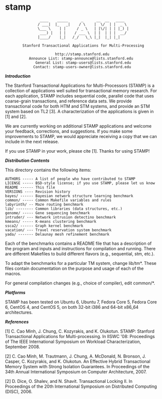 stamp
=====

                    ____    _____      _      __  __   ____
                   / ___|  |_   _|    / \    |  \/  | |  _ \
                   \___ \    | |     / _ \   | |\/| | | |_) |
                    ___) |   | |    / ___ \  | |  | | |  __/
                   |____/    |_|   /_/   \_\ |_|  |_| |_|

            Stanford Transactional Applications for Multi-Processing

                           http://stamp.stanford.edu
               Announce List: stamp-announce@lists.stanford.edu
                  General List: stamp-users@lists.stanford.edu
                 Contact: stamp-users-owner@lists.stanford.edu


___Introduction___

The Stanford Transactional Applications for Multi-Processors (STAMP) is a
collection of applications well suited for transactional memory research. For
each application, STAMP includes sequential code, parallel code that uses
coarse-grain transactions, and reference data sets. We provide transactional
code for both HTM and STM systems, and provide an STM system based on TL2 [3]. A
characterization of the applications is given in [1] and [2].

We are currently working on additional STAMP applications and welcome your
feedback, corrections, and suggestions. If you make some improvements to STAMP,
we would appreciate receiving a copy that we can include in the next release.

If you use STAMP in your work, please cite [1]. Thanks for using STAMP!


___Distribution Contents___

This directory contains the following items:

    AUTHORS ----- A list of people who have contributed to STAMP
    LICENSE ----- BSD-style license; if you use STAMP, please let us know
    README ------ This file
    VERSIONS ---- Revision history
    bayes/ ------ Bayesian network structure learning benchmark
    common/ ----- Common Makefile variables and rules
    labyrinth/ -- Maze routing benchmark
    lib/ -------- Common libraries (data structures, etc.)
    genome/ ----- Gene sequencing benchmark
    intruder/ --- Network intrusion detectino benchmark
    kmeans/ ----- K-means clustering benchmark
    ssca2/ ------ Graph kernel benchmark
    vacation/ --- Travel reservation system benchmark
    yada/ ------- Delaunay mesh refinement benchmark

Each of the benchmarks contains a README file that has a description of the
program and inputs and instructions for compilation and running. There are
different Makefiles to build different flavors (e.g., sequential, stm, etc.).

To adapt the benchmarks for a particular TM system, change lib/tm*. These files
contain documentation on the purpose and usage of each of the macros.

For general compilation changes (e.g., choice of compiler), edit common/*.


___Platforms___

STAMP has been tested on Ubuntu 6, Ubuntu 7, Fedora Core 5, Fedora Core 6,
CentOS 4, and CentOS 5, on both 32-bit i386 and 64-bit x86_64 architectures.


___References___

[1] C. Cao Minh, J. Chung, C. Kozyrakis, and K. Olukotun. STAMP: Stanford
    Transactional Applications for Multi-processing. In IISWC '08: Proceedings
    of The IEEE International Symposium on Workload Characterization,
    September 2008.

[2] C. Cao Minh, M. Trautmann, J. Chung, A. McDonald, N. Bronson, J. Casper,
    C. Kozyrakis, and K. Olukotun. An Effective Hybrid Transactional Memory
    System with Strong Isolation Guarantees. In Proceedings of the 34th Annual
    International Symposium on Computer Architecture, 2007.

[2] D. Dice, O. Shalev, and N. Shavit. Transactional Locking II. In
    Proceedings of the 20th International Symposium on Distributed Computing
    (DISC), 2006.
